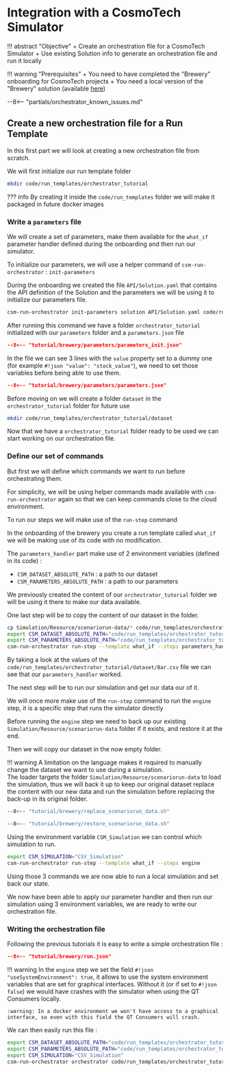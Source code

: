 # Integration with a CosmoTech Simulator

!!! abstract "Objective"
    + Create an orchestration file for a CosmoTech Simulator
    + Use existing Solution info to generate an orchestration file and run it locally

!!! warning "Prerequisites"
    + You need to have completed the "Brewery" onboarding for CosmoTech projects
    + You need a local version of the "Brewery" solution (available [here](https://github.com/Cosmo-Tech/onboarding-brewery-solution))

--8<-- "partials/orchestrator_known_issues.md"

## Create a new orchestration file for a Run Template

In this first part we will look at creating a new orchestration file from scratch.

We will first initialize our run template folder

```bash title="create orchestrator_tutorial run template folder"
mkdir code/run_templates/orchestrator_tutorial
```

??? info
    By creating it inside the `code/run_templates` folder we will make it packaged in future docker images

### Write a `parameters` file

We will create a set of parameters, make them available for the `what_if` parameter handler defined during the onboarding and then run our simulator.

To initialize our parameters, we will use a helper command of `csm-run-orchestrator` : `init-parameters`

During the onboarding we created the file `API/Solution.yaml` that contains the API definition of the Solution and the parameters we will be using it to initialize our parameters file. 

```bash title="Initialize parameters.json"
csm-run-orchestrator init-parameters solution API/Solution.yaml code/run_templates/orchestrator_tutorial/parameters what_if --no-write-csv --write-json
```

After running this command we have a folder `orchestrator_tutorial` initialized with our `parameters` folder and a `parameters.json` file

```json title="code/run_templates/orchestrator_tutorial/parameters/parameters.json" linenums="1"
--8<-- "tutorial/brewery/parameters/parameters_init.json"
```

In the file we can see 3 lines with the `value` property set to a dummy one (for example `#!json "value": "stock_value"`), we need to set those variables before being able to use them.

```json title="updated parameters.json" linenums="1" hl_lines="4 10 16"
--8<-- "tutorial/brewery/parameters/parameters.json"
```

Before moving on we will create a folder `dataset` in the `orchestrator_tutorial` folder for future use

```bash
mkdir code/run_templates/orchestrator_tutorial/dataset
```

Now that we have a `orchestrator_tutorial` folder ready to be used we can start working on our orchestration file.

### Define our set of commands

But first we will define which commands we want to run before orchestrating them.

For simplicity, we will be using helper commands made available with `csm-run-orchestrator` again so that we can keep commands close to the cloud environment.

To run our steps we will make use of the `run-step` command

In the onboarding of the brewery you create a run template called `what_if` we will be making use of its code with no modification.

The `parameters_handler` part make use of 2 environment variables (defined in its code) :

+ `CSM_DATASET_ABSOLUTE_PATH` : a path to our dataset  
+ `CSM_PARAMETERS_ABSOLUTE_PATH` : a path to our parameters

We previously created the content of our `orchestrator_tutorial` folder we will be using it there to make our data available.

One last step will be to copy the content of our dataset in the folder.

```bash title="run parameter handler step"
cp Simulation/Resource/scenariorun-data/* code/run_templates/orchestrator_tutorial/dataset
export CSM_DATASET_ABSOLUTE_PATH="code/run_templates/orchestrator_tutorial/dataset"
export CSM_PARAMETERS_ABSOLUTE_PATH="code/run_templates/orchestrator_tutorial/parameters"
csm-run-orchestrator run-step --template what_if --steps parameters_handler
```

By taking a look at the values of the `code/run_templates/orchestrator_tutorial/dataset/Bar.csv` file we can see that our `parameters_handler` worked.

The next step will be to run our simulation and get our data our of it.

We will once more make use of the `run-step` command to run the `engine` step, it is a specific step that runs the simulator directly

Before running the `engine` step we need to back up our existing `Simulation/Resource/scenariorun-data` folder if it exists, and restore it at the end.

Then we will copy our dataset in the now empty folder.

!!! warning
    A limitation on the language makes it required to manually change the dataset we want to use during a simulation.  
    The loader targets the folder `Simulation/Resource/scenariorun-data` to load the simulation, 
    thus we will back it up to keep our original dataset replace the content with our new data and run the simulation 
    before replacing the back-up in its original folder.

```bash title="code/run_templates/orchestrator_tutorial/replace_scenariorun_data.sh"
--8<-- "tutorial/brewery/replace_scenariorun_data.sh"
```

```bash title="code/run_templates/orchestrator_tutorial/restore_scenariorun_data.sh"
--8<-- "tutorial/brewery/restore_scenariorun_data.sh"
```

Using the environment variable `CSM_Simulation` we can control which simulation to run.

```bash title="run simulation"
export CSM_SIMULATION="CSV_Simulation"
csm-run-orchestrator run-step --template what_if --steps engine
```

Using those 3 commands we are now able to run a local simulation and set back our state.

We now have been able to apply our parameter handler and then run our simulation using 3 environment variables, 
we are ready to write our orchestration file.

### Writing the orchestration file

Following the previous tutorials it is easy to write a simple orchestration file :

```json title="code/run_templates/orchestrator_tutorial/run.json" 
--8<-- "tutorial/brewery/run.json"
```

!!! warning
    In the `engine` step we set the field `#!json "useSystemEnvironment": true`, 
    it allows to use the system environment variables that are set for graphical interfaces.
    Without it (or if set to `#!json false`) we would have crashes with the simulator when using the QT Consumers locally.
    
    :warning: In a docker environment we won't have access to a graphical interface, so even with this field the QT Consumers will crash.


We can then easily run this file :

```bash title="run run.json" 
export CSM_DATASET_ABSOLUTE_PATH="code/run_templates/orchestrator_tutorial/dataset"
export CSM_PARAMETERS_ABSOLUTE_PATH="code/run_templates/orchestrator_tutorial/parameters"
export CSM_SIMULATION="CSV_Simulation"
csm-run-orchestrator orchestrator code/run_templates/orchestrator_tutorial/run.json
```